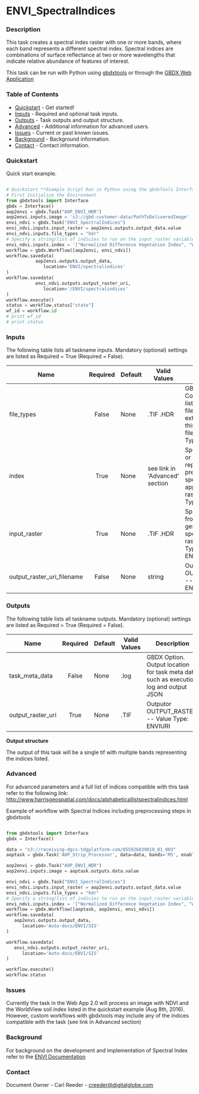 # ENVI_SpectralIndices

### Description
This task creates a spectral index raster with one or more bands, where each band represents a different spectral index. Spectral indices are combinations of surface reflectance at two or more wavelengths that indicate relative abundance of features of interest.

This task can be run with Python using [gbdxtools](https://github.com/DigitalGlobe/gbdxtools) or through the [GBDX Web Application](https://gbdx.geobigdata.io/materials/)

### Table of Contents
 * [Quickstart](#quickstart) - Get started!
 * [Inputs](#inputs) - Required and optional task inputs.
 * [Outputs](#outputs) - Task outputs and output structure.
 * [Advanced](#advanced) - Additional information for advanced users.
 * [Issues](#issues) - Current or past known issues.
 * [Background](#background) - Background information.
 * [Contact](#contact) - Contact information.

### Quickstart
Quick start example.

```python

# Quickstart **Example Script Run in Python using the gbdxTools InterfaceExample producing a single band vegetation mask from a tif file.
# First Initialize the Environment
from gbdxtools import Interface
gbdx = Interface()
aop2envi = gbdx.Task("AOP_ENVI_HDR")
aop2envi.inputs.image = 's3://gbd-customer-data/PathToDeliveredImage'
envi_ndvi = gbdx.Task("ENVI_SpectralIndices")
envi_ndvi.inputs.input_raster = aop2envi.outputs.output_data.value
envi_ndvi.inputs.file_types = "hdr"
# Specify a string/list of indicies to run on the input_raster variable.  The order of indicies wi
envi_ndvi.inputs.index = '["Normalized Difference Vegetation Index", "WorldView Soil Index"]'
workflow = gbdx.Workflow([aop2envi, envi_ndvi])
workflow.savedata(
	       aop2envi.outputs.output_data,
	          location='ENVI/spectralindices'
)
workflow.savedata(
	       envi_ndvi.outputs.output_raster_uri,
	          location='/ENVI/spectralindices'
)
workflow.execute()
status = workflow.status["state"]
wf_id = workflow.id
# print wf_id
# print status
```

### Inputs
The following table lists all taskname inputs.
Mandatory (optional) settings are listed as Required = True (Required = False).

  Name  |  Required  |  Default  |  Valid Values  |  Description  
--------|:----------:|-----------|----------------|---------------
file_types|False|None|.TIF .HDR |GBDX Option. Comma seperated list of permitted file type extensions. Use this to filter input files -- Value Type: STRING[*]
index|True|None| see link in 'Advanced' section |Specify a string, or array of strings, representing the pre-defined spectral indices to apply to the input raster. -- Value Type: STRING[*]
input_raster|True|None|.TIF .HDR |Specify a raster from which to generate a spectral index raster. -- Value Type: ENVIRASTER
output_raster_uri_filename|False|None| string |Outputor OUTPUT_RASTER. -- Value Type: ENVIURI

### Outputs
The following table lists all taskname outputs.
Mandatory (optional) settings are listed as Required = True (Required = False).

  Name  |  Required  |  Default  |  Valid Values  |  Description  
--------|:----------:|-----------|----------------|---------------
task_meta_data|False|None|.log |GBDX Option. Output location for task meta data such as execution log and output JSON
output_raster_uri|True|None|.TIF |Outputor OUTPUT_RASTER. -- Value Type: ENVIURI

**Output structure**

The output of this task will be a single tif with multiple bands representing the indices listed.


### Advanced
For advanced parameters and a full list of indices compatible with this task refer to the following link:
http://www.harrisgeospatial.com/docs/alphabeticallistspectralindices.html

Example of workflow with Spectral Indices including preprocessing steps in gbdxtools

```python

from gbdxtools import Interface
gbdx = Interface()

data = "s3://receiving-dgcs-tdgplatform-com/055026839010_01_003"
aoptask = gbdx.Task('AOP_Strip_Processor', data=data, bands='MS', enable_acomp=True, enable_pansharpen=False, enable_dra=False)     # creates acomp'd multispectral image

aop2envi = gbdx.Task("AOP_ENVI_HDR")
aop2envi.inputs.image = aoptask.outputs.data.value

envi_ndvi = gbdx.Task("ENVI_SpectralIndices")
envi_ndvi.inputs.input_raster = aop2envi.outputs.output_data.value
envi_ndvi.inputs.file_types = "hdr"
# Specify a string/list of indicies to run on the input_raster variable.  The order of indicies wi
envi_ndvi.inputs.index = '["Normalized Difference Vegetation Index", "WorldView Built-Up Index", "WorldView Non-Homogeneous Feature Difference", "WorldView Water Index", "WorldView Soil Index"]'
workflow = gbdx.Workflow([aoptask, aop2envi, envi_ndvi])
workflow.savedata(
   aop2envi.outputs.output_data,
      location='Auto-docs/ENVI/SIS'
)

workflow.savedata(
   envi_ndvi.outputs.output_raster_uri,
      location='Auto-docs/ENVI/SIS'
)

workflow.execute()
workflow.status
```


### Issues
Currently the task in the Web App 2.0 will process an image with NDVI and the WorldView soil index listed in the quickstart example (Aug 8th, 2016). However, custom workflows with gbdxtools may include any of the indices compatible with the task (see link in Advanced section)

### Background

For background on the development and implementation of Spectral Index refer to the [ENVI Documentation](https://www.harrisgeospatial.com/docs/spectralindices.html)


### Contact
Document Owner - Carl Reeder - creeder@digitalglobe.com
